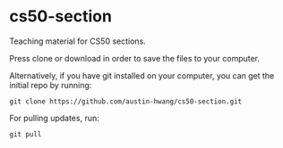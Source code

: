 # cs50-section
Teaching material for CS50 sections. 

Press clone or download in order to save the files to your computer.

Alternatively, if you have git installed on your computer, you can get the initial repo by running:

`git clone https://github.com/austin-hwang/cs50-section.git` 

For pulling updates, run:

`git pull`
